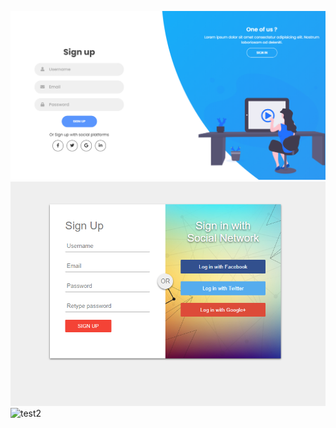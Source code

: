 ![test1](https://github.com/aritrochakraborty29/Gallery-Website/blob/master/Images/Capture1.PNG)
![test2](https://github.com/aritrochakraborty29/Gallery-Website/blob/master/Images/Capture2.PNG)
![test2](https://drive.google.com/file/d/1PJQR6Kb3Wc8mEsfEexYnjJ2v_46501AC/view?usp=sharing)
